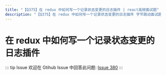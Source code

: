 ```yaml
---
title: "【Q375】在 redux 中如何写一个记录状态变更的日志插件 | react高频面试题"
description: "【Q375】在 redux 中如何写一个记录状态变更的日志插件 字节跳动面试题、阿里腾讯面试题、美团小米面试题。"
---
```


# 在 redux 中如何写一个记录状态变更的日志插件

::: tip Issue
欢迎在 Gtihub Issue 中回答此问题: [Issue 380](https://github.com/shfshanyue/Daily-Question/issues/380)
:::

